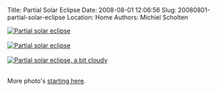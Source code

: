 Title: Partial Solar Eclipse
Date: 2008-08-01 12:06:56
Slug: 20080801-partial-solar-eclipse
Location: Home
Authors: Michiel Scholten

<div class="content-image"><div><a href="http://aquariusoft.org/gallery/v/photographs/photolog/IMG_4981.html"><img src="http://aquariusoft.org/gallery/d/5473-2/IMG_4981" alt="Partial solar eclipse" title="Partial solar eclipse" /></a></div></div>
<br style="clear: both;" />

<div class="content-image"><div><a href="http://aquariusoft.org/gallery/v/photographs/photolog/IMG_4986.html"><img src="http://aquariusoft.org/gallery/d/5469-2/IMG_4986" alt="Partial solar eclipse" title="Partial solar eclipse; rainbow effect caused by cdrom held before lense" /></a></div></div>
<br style="clear: both;" />


<div class="content-image"><div><a href="http://aquariusoft.org/gallery/v/photographs/photolog/IMG_4979.html"><img src="http://aquariusoft.org/gallery/d/5477-2/IMG_4979" alt="Partial solar eclipse, a bit cloudy" title="Partial solar eclipse, a bit cloudy" /></a></div></div>
<br style="clear: both;" />

<p>More photo's <a href="http://aquariusoft.org/gallery/v/photographs/photolog/IMG_4960.html">starting here</a>.</p>